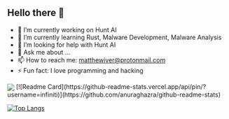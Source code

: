 ## Hello there 👋

- 🔭 I’m currently working on Hunt AI
- 🌱 I’m currently learning Rust, Malware Development, Malware Analysis
- 🤔 I’m looking for help with Hunt AI
- 💬 Ask me about ...
- 📫 How to reach me: matthewiver@protonmail.com
- ⚡ Fun fact: I love programming and hacking

<a>
  <img align="center" src="https://github-readme-stats.vercel.app/api?username=infinit3i&theme=gruvbox&show_icons=true" />
</a>
[![Readme Card](https://github-readme-stats.vercel.app/api/pin/?username=infiniti)](https://github.com/anuraghazra/github-readme-stats)

[![Top Langs](https://github-readme-stats.vercel.app/api/top-langs/?username=infinit3i&theme=gruvbox&show_icons=true)](https://github.com/anuraghazra/github-readme-stats)
